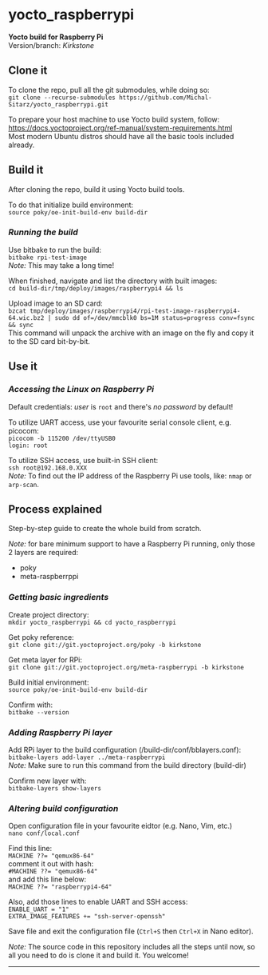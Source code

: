 # yocto_raspberrypi
**Yocto build for Raspberry Pi**  
Version/branch: _Kirkstone_

## Clone it
To clone the repo, pull all the git submodules, while doing so:  
`git clone --recurse-submodules https://github.com/Michal-Sitarz/yocto_raspberrypi.git`

To prepare your host machine to use Yocto build system, follow: https://docs.yoctoproject.org/ref-manual/system-requirements.html  
Most modern Ubuntu distros should have all the basic tools included already.

## Build it

After cloning the repo, build it using Yocto build tools. 

To do that initialize build environment:  
`source poky/oe-init-build-env build-dir`

### _Running the build_

Use bitbake to run the build:  
`bitbake rpi-test-image`  
_Note:_ This may take a long time!

When finished, navigate and list the directory with built images:  
`cd build-dir/tmp/deploy/images/raspberrypi4 && ls`

Upload image to an SD card:  
`bzcat tmp/deploy/images/raspberrypi4/rpi-test-image-raspberrypi4-64.wic.bz2 | sudo dd of=/dev/mmcblk0 bs=1M status=progress conv=fsync && sync`  
This command will unpack the archive with an image on the fly and copy it to the SD card bit-by-bit.

## Use it

### _Accessing the Linux on Raspberry Pi_

Default credentials: _user_ is `root` and there's _no password_ by default!

To utilize UART access, use your favourite serial console client, e.g. picocom:  
`picocom -b 115200 /dev/ttyUSB0`  
`login: root`

To utilize SSH access, use built-in SSH client:  
`ssh root@192.168.0.XXX`  
_Note:_ To find out the IP address of the Raspberry Pi use tools, like: `nmap` or `arp-scan`.



## Process explained

Step-by-step guide to create the whole build from scratch.

_Note:_ for bare minimum support to have a Raspberry Pi running, only those 2 layers are required:  
- poky
- meta-raspberrppi

### _Getting basic ingredients_

Create project directory:  
`mkdir yocto_raspberrypi && cd yocto_raspberrypi`

Get poky reference:  
`git clone git://git.yoctoproject.org/poky -b kirkstone`

Get meta layer for RPi:  
`git clone git://git.yoctoproject.org/meta-raspberrypi -b kirkstone`

Build initial environment:  
`source poky/oe-init-build-env build-dir`

Confirm with:  
`bitbake --version`

### _Adding Raspberry Pi layer_

Add RPi layer to the build configuration (/build-dir/conf/bblayers.conf):  
`bitbake-layers add-layer ../meta-raspberrypi`  
_Note:_ Make sure to run this command from the build directory (build-dir)

Confirm new layer with:  
`bitbake-layers show-layers`

### _Altering build configuration_

Open configuration file in your favourite eidtor (e.g. Nano, Vim, etc.)  
`nano conf/local.conf`

Find this line:  
`MACHINE ??= "qemux86-64"`  
comment it out with hash:  
`#MACHINE ??= "qemux86-64"`  
and add this line below:  
`MACHINE ??= "raspberrypi4-64"`

Also, add those lines to enable UART and SSH access:  
`ENABLE_UART = "1"`  
`EXTRA_IMAGE_FEATURES += "ssh-server-openssh"`

Save file and exit the configuration file (`Ctrl+S` then `Ctrl+X` in Nano editor).

_Note:_ The source code in this repository includes all the steps until now, so all you need to do is clone it and build it. You welcome!

---




